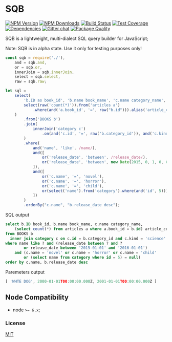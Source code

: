 # SQB

[![NPM Version][npm-image]][npm-url]
[![NPM Downloads][downloads-image]][downloads-url]
[![Build Status][travis-image]][travis-url]
[![Test Coverage][coveralls-image]][coveralls-url]
[![Dependencies][dependencies-image]][dependencies-url]
[![Gitter chat][gitter-image]][gitter-url]
[![Package Quality][quality-image]][quality-url]

SQB is a lightweight, multi-dialect SQL query builder for JavaScript;

Note: SQB is in alpha state. Use it only for testing purposes only! 

```js
const sqb = require('./'),
    and = sqb.and,
    or = sqb.or,
    innerJoin = sqb.innerJoin,
    select = sqb.select,
    raw = sqb.raw;

let sql =
    select(
        'b.ID as book_id', 'b.name book_name', 'c.name category_name',
        select(raw('count(*)')).from('articles a')
            .where(and('a.book_id', '=', raw("b.id"))).alias('article_count')
    )
        .from('BOOKS b')
        .join(
            innerJoin('category c')
                .on(and('c.id', '=', raw('b.category_id')), and('c.kind', 'science'))
        )
        .where(
            and('name', 'like', /name/),
            and([
                or('release_date', 'between', /release_date/),
                or('release_date', 'between', new Date(2015, 0, 1, 0, 0, 0, 0), new Date(2016, 0, 1, 0, 0, 0, 0)),
            ]),
            and([
                or('c.name', '=', 'novel'),
                or('c.name', '=', 'horror'),
                or('c.name', '=', 'child'),
                or(select('name').from('category').where(and('id', 5)))
            ])
        )
        .orderBy("c.name", "b.release_date desc");
```

SQL output

```sql
select b.ID book_id, b.name book_name, c.name category_name, 
    (select count(*) from articles a where a.book_id = b.id) article_count
from BOOKS b
  inner join category c on c.id = b.category_id and c.kind = 'science'
where name like ? and (release_date between ? and ?
        or release_date between '2015-01-01' and '2016-01-01')
    and (c.name = 'novel' or c.name = 'horror' or c.name = 'child'
        or (select name from category where id = 5) = null)
order by c.name, b.release_date desc
```

Paremeters output

```js
[ 'WHTE DOG', 2000-01-01T00:00:00.000Z, 2001-01-01T00:00:00.000Z ]
```

## Node Compatibility

  - node `>= 6.x`;
  
### License
[MIT](LICENSE)

[npm-image]: https://img.shields.io/npm/v/sqb.svg
[npm-url]: https://npmjs.org/package/sqb
[travis-image]: https://img.shields.io/travis/panates/sqb/master.svg
[travis-url]: https://travis-ci.org/panates/sqb
[coveralls-image]: https://img.shields.io/coveralls/panates/sqb/master.svg
[coveralls-url]: https://coveralls.io/r/panates/sqb
[downloads-image]: https://img.shields.io/npm/dm/sqb.svg
[downloads-url]: https://npmjs.org/package/sqb
[gitter-image]: https://badges.gitter.im/panates/sqb.svg
[gitter-url]: https://gitter.im/panates/sqb?utm_source=badge&utm_medium=badge&utm_campaign=pr-badge&utm_content=badge
[dependencies-image]: https://david-dm.org/panates/sqb.svg
[dependencies-url]:https://david-dm.org/panates/sqb#info=dependencies
[quality-image]: http://npm.packagequality.com/shield/eonc-rest.png
[quality-url]: http://packagequality.com/#?package=sqb
